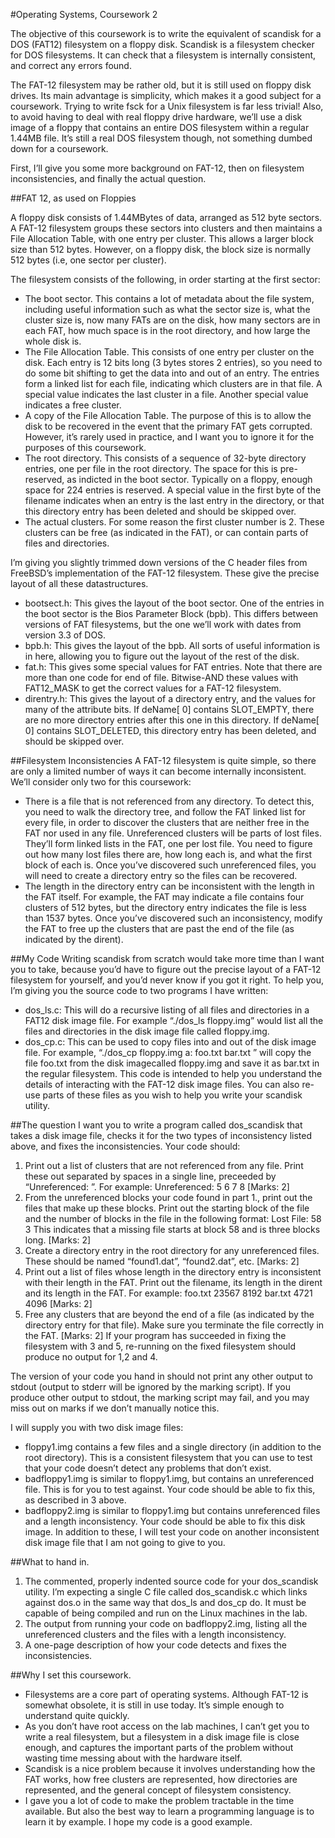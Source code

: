 #Operating Systems, Coursework 2
 
The objective of this coursework is to write the equivalent of scandisk for a DOS (FAT12) filesystem on a floppy disk. Scandisk is a filesystem checker for DOS filesystems. It can check that a filesystem is internally consistent, and correct any errors found.
 
The FAT-12 filesystem may be rather old, but it is still used on floppy disk drives. Its main advantage is simplicity, which makes it a good subject for a coursework. Trying to write fsck for a Unix filesystem is far less trivial! Also, to avoid having to deal with real floppy drive hardware, we’ll use a disk image of a floppy that contains an entire DOS filesystem within a regular 1.44MB file. It’s still a real DOS filesystem though, not something dumbed down for a coursework. 

First, I’ll give you some more background on FAT-12, then on filesystem inconsistencies, and finally the actual question. 

##FAT 12, as used on Floppies 
 
A floppy disk consists of 1.44MBytes of data, arranged as 512 byte sectors. A FAT-12 filesystem groups these sectors into clusters and then maintains a File Allocation Table, with one entry per cluster. This allows a larger block size than 512 bytes. However, on a floppy disk, the block size is normally 512 bytes (i.e, one sector per cluster). 
 
The filesystem consists of the following, in order starting at the first sector: 
* The boot sector. This contains a lot of metadata about the file system, including useful information such as what the sector size is, what the cluster size is, now many FATs are on the disk, how many sectors are in each FAT, how much space is in the root directory, and how large the whole disk is. 
* The File Allocation Table. This consists of one entry per cluster on the disk. Each entry is 12 bits long (3 bytes stores 2 entries), so you need to do some bit shifting to get the data into and out of an entry. The entries form a linked list for each file, indicating which clusters are in that file. A special value indicates the last cluster in a file. Another special value indicates a free cluster. 
* A copy of the File Allocation Table. The purpose of this is to allow the disk to be recovered in the event that the primary FAT gets corrupted. However, it’s rarely used in practice, and I want you to ignore it for the purposes of this coursework. 
* The root directory. This consists of a sequence of 32-byte directory entries, one per file in the root directory. The space for this is pre-reserved, as indicted in the boot sector. Typically on a floppy, enough space for 224 entries is reserved. A special value in the first byte of the filename indicates when an entry is the last entry in the directory, or that this directory entry has been deleted and should be skipped over. 
* The actual clusters. For some reason the first cluster number is 2. These clusters can be free (as indicated in the FAT), or can contain parts of files and directories. 
 
I’m giving you slightly trimmed down versions of the C header files from FreeBSD’s implementation of the FAT-12 filesystem. These give the precise layout of all these datastructures. 
 
* bootsect.h: This gives the layout of the boot sector. One of the entries in the boot sector is the Bios Parameter Block (bpb). This differs between versions of FAT filesystems, but the one we’ll work with dates from version 3.3 of DOS. 
* bpb.h: This gives the layout of the bpb. All sorts of useful information is in here, allowing you to figure out the layout of the rest of the disk. 
* fat.h: This gives some special values for FAT entries. Note that there are more than one code for end of file. Bitwise-AND these values with FAT12_MASK to get the correct values for a FAT-12 filesystem. 
* direntry.h: This gives the layout of a directory entry, and the values for many of the attribute bits. If deName[ 0] contains SLOT_EMPTY, there are no more directory entries after this one in this directory. If deName[ 0] contains SLOT_DELETED, this directory entry has been deleted, and should be skipped over. 
 

##Filesystem Inconsistencies 
A FAT-12 filesystem is quite simple, so there are only a limited number of ways it can become internally inconsistent. We’ll consider only two for this coursework: 
* There is a file that is not referenced from any directory. To detect this, you need to walk the directory tree, and follow the FAT linked list for every file, in order to discover the clusters that are neither free in the FAT nor used in any file. Unreferenced clusters will be parts of lost files. They’ll form linked lists in the FAT, one per lost file. You need to figure out how many lost files there are, how long each is, and what the first block of each is. Once you’ve discovered such unreferenced files, you will need to create a directory entry so the files can be recovered.
* The length in the directory entry can be inconsistent with the length in the FAT itself. For example, the FAT may indicate a file contains four clusters of 512 bytes, but the directory entry indicates the file is less than 1537 bytes. Once you’ve discovered such an inconsistency, modify the FAT to free up the clusters that are past the end of the file (as indicated by the dirent). 


##My Code 
Writing scandisk from scratch would take more time than I want you to take, because you’d have to figure out the precise layout of a FAT-12 filesystem for yourself, and you’d never know if you got it right. To help you, I’m giving you the source code to two programs I have written: 
 
* dos_ls.c: This will do a recursive listing of all files and directories in a FAT12 disk image file. For example “./dos_ls floppy.img” would list all the files and directories in the disk image file called floppy.img.
* dos_cp.c: This can be used to copy files into and out of the disk image file. For example, “./dos_cp floppy.img a: foo.txt bar.txt ” will copy the file foo.txt from the disk imagecalled floppy.img and save it as bar.txt in the regular filesystem. 
This code is intended to help you understand the details of interacting with the FAT-12 disk image files. You can also re-use parts of these files as you wish to help you write your scandisk utility. 
 
 
##The question 
I want you to write a program called dos_scandisk that takes a disk image file, checks it for the two types of inconsistency listed above, and fixes the inconsistencies. Your code should: 
1. Print out a list of clusters that are not referenced from any file. Print these out separated by spaces in a single line, preceeded by “Unreferenced: ”. For example: Unreferenced: 5 6 7 8 [Marks: 2] 
2. From the unreferenced blocks your code found in part 1., print out the files that make up these blocks. Print out the starting block of the file and the number of blocks in the file in the following format: Lost File: 58 3 
This indicates that a missing file starts at block 58 and is three blocks long. [Marks: 2] 
3. Create a directory entry in the root directory for any unreferenced files. These should be named “found1.dat”, “found2.dat”, etc. [Marks: 2]
4. Print out a list of files whose length in the directory entry is inconsistent with their length in the FAT. Print out the filename, its length in the dirent and its length in the FAT. For example: 
foo.txt 23567 8192 
bar.txt 4721 4096 [Marks: 2] 
5. Free any clusters that are beyond the end of a file (as indicated by the directory entry for that file). Make sure you terminate the file correctly in the FAT. [Marks: 2] 
If your program has succeeded in fixing the filesystem with 3 and 5, re-running on the fixed filesystem should produce no output for 1,2 and 4. 
 
The version of your code you hand in should not print any other output to stdout (output to stderr will be ignored by the marking script). If you produce other output to stdout, the marking script may fail, and you may miss out on marks if we don’t manually notice this. 
 
I will supply you with two disk image files: 
* floppy1.img contains a few files and a single directory (in addition to the root directory). This is a consistent filesystem that you can use to test that your code doesn’t detect any problems that don’t exist. 
* badfloppy1.img is similar to floppy1.img, but contains an unreferenced file. This is for you to test against. Your code should be able to fix this, as described in 3 above. 
* badfloppy2.img is similar to floppy1.img but contains unreferenced files and a length inconsistency. Your code should be able to fix this disk image. In addition to these, I will test your code on another inconsistent disk image file that I am not going to give to you. 
 

##What to hand in. 
1. The commented, properly indented source code for your dos_scandisk utility. I’m expecting a single C file called dos_scandisk.c which links against dos.o in the same way that dos_ls and dos_cp do. It must be capable of being compiled and run on the Linux machines in the lab. 
2. The output from running your code on badfloppy2.img, listing all the unreferenced clusters and the files with a length inconsistency. 
3. A one-page description of how your code detects and fixes the inconsistencies. 


##Why I set this coursework. 
* Filesystems are a core part of operating systems. Although FAT-12 is somewhat obsolete, it is still in use today. It’s simple enough to understand quite quickly. 
* As you don’t have root access on the lab machines, I can’t get you to write a real filesystem, but a filesystem in a disk image file is close enough, and captures the important parts of the problem without wasting time messing about with the hardware itself. 
* Scandisk is a nice problem because it involves understanding how the FAT works, how free clusters are represented, how directories are represented, and the general concept of filesystem consistency. 
* I gave you a lot of code to make the problem tractable in the time available. But also the best way to learn a programming language is to learn it by example. I hope my code is a good example. 
 